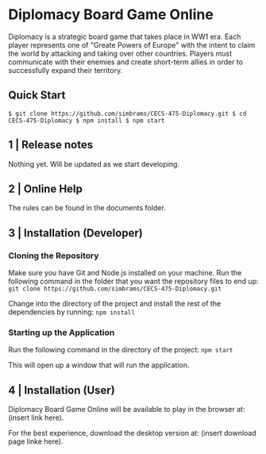# Diplomacy Board Game Online

Diplomacy is a strategic board game that takes place in WW1 era. Each player represents one of "Greate Powers of Europe" with the intent to claim the world by attacking and taking over other countries. Players must communicate with their enemies and create short-term allies in order to successfully expand their territory.

## Quick Start

`
$ git clone https://github.com/simbrams/CECS-475-Diplomacy.git
$ cd CECS-475-Diplomacy
$ npm install
$ npm start
`

## 1 | Release notes

Nothing yet. Will be updated as we start developing.

## 2 | Online Help

The rules can be found in the documents folder.

## 3 | Installation (Developer)

### Cloning the Repository

Make sure you have Git and Node.js installed on your machine.
Run the following command in the folder that you want the repository files to end up:
`git clone https://github.com/simbrams/CECS-475-Diplomacy.git`

Change into the directory of the project and install the rest of the dependencies by running:
`npm install`

### Starting up the Application

Run the following command in the directory of the project:
`npm start`

This will open up a window that will run the application.

## 4 | Installation (User)

Diplomacy Board Game Online will be available to play in the browser at: (insert link here).

For the best experience, download the desktop version at: (insert download page linke here).

